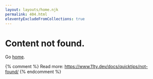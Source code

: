 ```yaml
---
layout: layouts/home.njk
permalink: 404.html
eleventyExcludeFromCollections: true
---
```

# Content not found.

Go <a href="{{ '/' | url }}">home</a>.

{% comment %}
Read more: https://www.11ty.dev/docs/quicktips/not-found/
{% endcomment %}
